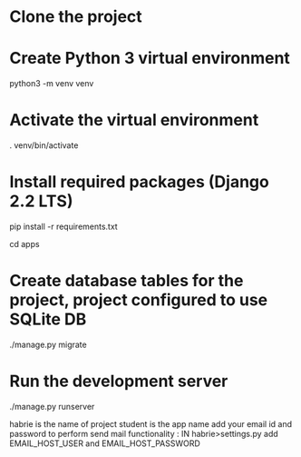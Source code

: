 # Clone the project


# Create Python 3 virtual environment 
python3 -m venv venv
# Activate the virtual environment
. venv/bin/activate

# Install required packages (Django 2.2 LTS)
pip install -r requirements.txt

cd apps
# Create database tables for the project, project configured to use SQLite DB
./manage.py migrate

# Run the development server
./manage.py runserver

habrie is the name of project
student is the app name
add your email id and password to perform send mail functionality : IN habrie>settings.py  add EMAIL_HOST_USER and EMAIL_HOST_PASSWORD
